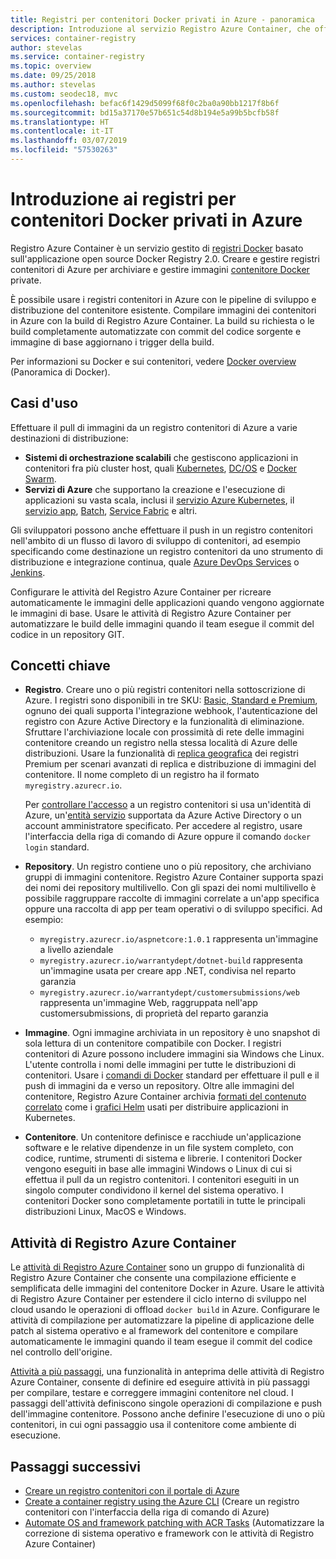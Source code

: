 ```yaml
---
title: Registri per contenitori Docker privati in Azure - panoramica
description: Introduzione al servizio Registro Azure Container, che offre registri Docker privati, gestiti e basati sul cloud.
services: container-registry
author: stevelas
ms.service: container-registry
ms.topic: overview
ms.date: 09/25/2018
ms.author: stevelas
ms.custom: seodec18, mvc
ms.openlocfilehash: befac6f1429d5099f68f0c2ba0a90bb1217f8b6f
ms.sourcegitcommit: bd15a37170e57b651c54d8b194e5a99b5bcfb58f
ms.translationtype: HT
ms.contentlocale: it-IT
ms.lasthandoff: 03/07/2019
ms.locfileid: "57530263"
---
```

# <a name="introduction-to-private-docker-container-registries-in-azure"></a>Introduzione ai registri per contenitori Docker privati in Azure

Registro Azure Container è un servizio gestito di [registri Docker](https://docs.docker.com/registry/) basato sull'applicazione open source Docker Registry 2.0. Creare e gestire registri contenitori di Azure per archiviare e gestire immagini [contenitore Docker](https://www.docker.com/what-docker) private.

È possibile usare i registri contenitori in Azure con le pipeline di sviluppo e distribuzione del contenitore esistente. Compilare immagini dei contenitori in Azure con la build di Registro Azure Container. La build su richiesta o le build completamente automatizzate con commit del codice sorgente e immagine di base aggiornano i trigger della build.

Per informazioni su Docker e sui contenitori, vedere [Docker overview](https://docs.docker.com/engine/docker-overview/) (Panoramica di Docker).

## <a name="use-cases"></a>Casi d'uso

Effettuare il pull di immagini da un registro contenitori di Azure a varie destinazioni di distribuzione:

* **Sistemi di orchestrazione scalabili** che gestiscono applicazioni in contenitori fra più cluster host, quali [Kubernetes](https://kubernetes.io/docs/), [DC/OS](https://docs.mesosphere.com/) e [Docker Swarm](https://docs.docker.com/swarm/).
* **Servizi di Azure** che supportano la creazione e l'esecuzione di applicazioni su vasta scala, inclusi il [servizio Azure Kubernetes](../aks/index.yml), il [servizio app](../app-service/index.yml), [Batch](../batch/index.yml), [Service Fabric](/azure/service-fabric/) e altri.

Gli sviluppatori possono anche effettuare il push in un registro contenitori nell'ambito di un flusso di lavoro di sviluppo di contenitori, ad esempio specificando come destinazione un registro contenitori da uno strumento di distribuzione e integrazione continua, quale [Azure DevOps Services](https://docs.microsoft.com/azure/devops/) o [Jenkins](https://jenkins.io/).

Configurare le attività del Registro Azure Container per ricreare automaticamente le immagini delle applicazioni quando vengono aggiornate le immagini di base. Usare le attività di Registro Azure Container per automatizzare le build delle immagini quando il team esegue il commit del codice in un repository GIT.

## <a name="key-concepts"></a>Concetti chiave

* **Registro**. Creare uno o più registri contenitori nella sottoscrizione di Azure. I registri sono disponibili in tre SKU: [Basic, Standard e Premium](container-registry-skus.md), ognuno dei quali supporta l'integrazione webhook, l'autenticazione del registro con Azure Active Directory e la funzionalità di eliminazione. Sfruttare l'archiviazione locale con prossimità di rete delle immagini contenitore creando un registro nella stessa località di Azure delle distribuzioni. Usare la funzionalità di [replica geografica](container-registry-geo-replication.md) dei registri Premium per scenari avanzati di replica e distribuzione di immagini del contenitore. Il nome completo di un registro ha il formato `myregistry.azurecr.io`.

  Per [controllare l'accesso](container-registry-authentication.md) a un registro contenitori si usa un'identità di Azure, un'[entità servizio](../active-directory/develop/app-objects-and-service-principals.md) supportata da Azure Active Directory o un account amministratore specificato. Per accedere al registro, usare l'interfaccia della riga di comando di Azure oppure il comando `docker login` standard.

* **Repository**. Un registro contiene uno o più repository, che archiviano gruppi di immagini contenitore. Registro Azure Container supporta spazi dei nomi dei repository multilivello. Con gli spazi dei nomi multilivello è possibile raggruppare raccolte di immagini correlate a un'app specifica oppure una raccolta di app per team operativi o di sviluppo specifici. Ad esempio: 

  * `myregistry.azurecr.io/aspnetcore:1.0.1` rappresenta un'immagine a livello aziendale
  * `myregistry.azurecr.io/warrantydept/dotnet-build` rappresenta un'immagine usata per creare app .NET, condivisa nel reparto garanzia
  * `myregistry.azurecr.io/warrantydept/customersubmissions/web` rappresenta un'immagine Web, raggruppata nell'app customersubmissions, di proprietà del reparto garanzia

* **Immagine**. Ogni immagine archiviata in un repository è uno snapshot di sola lettura di un contenitore compatibile con Docker. I registri contenitori di Azure possono includere immagini sia Windows che Linux. L'utente controlla i nomi delle immagini per tutte le distribuzioni di contenitori. Usare i [comandi di Docker](https://docs.docker.com/engine/reference/commandline/) standard per effettuare il pull e il push di immagini da e verso un repository. Oltre alle immagini del contenitore, Registro Azure Container archivia [formati del contenuto correlato](container-registry-image-formats.md) come i [grafici Helm](container-registry-helm-repos.md) usati per distribuire applicazioni in Kubernetes.

* **Contenitore**. Un contenitore definisce e racchiude un'applicazione software e le relative dipendenze in un file system completo, con codice, runtime, strumenti di sistema e librerie. I contenitori Docker vengono eseguiti in base alle immagini Windows o Linux di cui si effettua il pull da un registro contenitori. I contenitori eseguiti in un singolo computer condividono il kernel del sistema operativo. I contenitori Docker sono completamente portatili in tutte le principali distribuzioni Linux, MacOS e Windows.

## <a name="azure-container-registry-tasks"></a>Attività di Registro Azure Container

Le [attività di Registro Azure Container](container-registry-tasks-overview.md) sono un gruppo di funzionalità di Registro Azure Container che consente una compilazione efficiente e semplificata delle immagini del contenitore Docker in Azure. Usare le attività di Registro Azure Container per estendere il ciclo interno di sviluppo nel cloud usando le operazioni di offload `docker build` in Azure. Configurare le attività di compilazione per automatizzare la pipeline di applicazione delle patch al sistema operativo e al framework del contenitore e compilare automaticamente le immagini quando il team esegue il commit del codice nel controllo dell'origine.

[Attività a più passaggi](container-registry-tasks-overview.md#multi-step-tasks-preview), una funzionalità in anteprima delle attività di Registro Azure Container, consente di definire ed eseguire attività in più passaggi per compilare, testare e correggere immagini contenitore nel cloud. I passaggi dell'attività definiscono singole operazioni di compilazione e push dell'immagine contenitore. Possono anche definire l'esecuzione di uno o più contenitori, in cui ogni passaggio usa il contenitore come ambiente di esecuzione.

## <a name="next-steps"></a>Passaggi successivi

* [Creare un registro contenitori con il portale di Azure](container-registry-get-started-portal.md)
* [Create a container registry using the Azure CLI](container-registry-get-started-azure-cli.md) (Creare un registro contenitori con l'interfaccia della riga di comando di Azure)
* [Automate OS and framework patching with ACR Tasks](container-registry-tasks-overview.md) (Automatizzare la correzione di sistema operativo e framework con le attività di Registro Azure Container)
